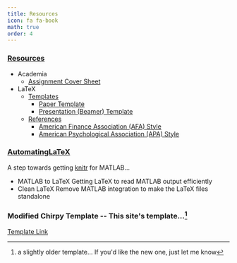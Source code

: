 ```yaml
---
title: Resources
icon: fa fa-book
math: true
order: 4
---
```



### [Resources](https://github.com/PBeamA/Resources)
- Academia
  - [Assignment Cover Sheet](https://github.com/PBeamA/Resources/blob/master/Academia/CoverSheet.pdf)
- LaTeX
  - [Templates](https://github.com/PBeamA/Resources/tree/master/LaTeX/Templates)
    - [Paper Template](https://github.com/PBeamA/Resources/blob/master/LaTeX/Templates/PaperTemplate.pdf)
    - [Presentation (Beamer) Template](https://github.com/PBeamA/Resources/blob/master/LaTeX/Templates/BeamerTemplate.pdf)
  - [References](https://github.com/PBeamA/Resources/tree/master/LaTeX/References)
    - [American Finance Association (AFA) Style](https://github.com/PBeamA/Resources/blob/master/LaTeX/References/ReferencesAFA.tex)
    - [American Psychological Association (APA) Style](https://github.com/PBeamA/Resources/blob/master/LaTeX/References/ReferencesAPA.tex)

<!--
#### Assignment Cover Sheet:
<object data="https://github.com/PBeamA/Resources/raw/master/Academia/CoverSheet.pdf" type="application/pdf" width="700px" height="700px">
</object>
-->

<!--
## [$\LaTeX$](/LaTeX/)
-->
### [AutomatingLaTeX](https://github.com/PBeamA/AutomatingLaTeX)
A step towards getting [knitr](https://github.com/yihui/knitr) for MATLAB...
- MATLAB to LaTeX
Getting LaTeX to read MATLAB output efficiently
- Clean LaTeX
Remove MATLAB integration to make the LaTeX files standalone



### Modified Chirpy Template -- This site's template...[^1]
[Template Link](https://github.com/PBeamA/chirpy-starter-modified/generate)


[^1]: a slightly older template... If you'd like the new one, just let me know

<!--
## Appendix
Add ```\preappendix``` before and ```\postappendix``` after.

For sections in the appendix use ```\subsection``` instead of ```\section```.

# MATLAB
## Save figure as PDF (and PNG)
```
function saveasPDF(h, filename)
% Eg. saveasPDF(gcf, sprintf('Filename'))
fig = h;
set(fig,'PaperPositionMode', 'auto');
fig_pos = fig.PaperPosition;
fig.PaperSize = [fig_pos(3) fig_pos(4)];


title([])
set(gca, 'LooseInset', get(gca, 'TightInset'));

print(fig, filename, '-dpdf', '-bestfit', '-painters')
print(fig, regexprep(filename, '.pdf', '.png'), '-dpng', '-r600')

end
```

## Shade $x$-axis
```
function shadex(x1, x2)
% Shades current figure from x1 to x2
hold on
ylimits = get(gca, 'ylim'); % Get y axis limits
 
colour = [0.4, 0.4, 0.4];   % Grey
p = fill([x1, x2, x2, x1], sort([ylimits, ylimits]), colour);
set(p, 'FaceAlpha', 0.25, 'EdgeColor', 'none');
 
end
```
<sup>Note: Works with MATLAB R2017a and not 2016a</sup>
-->
